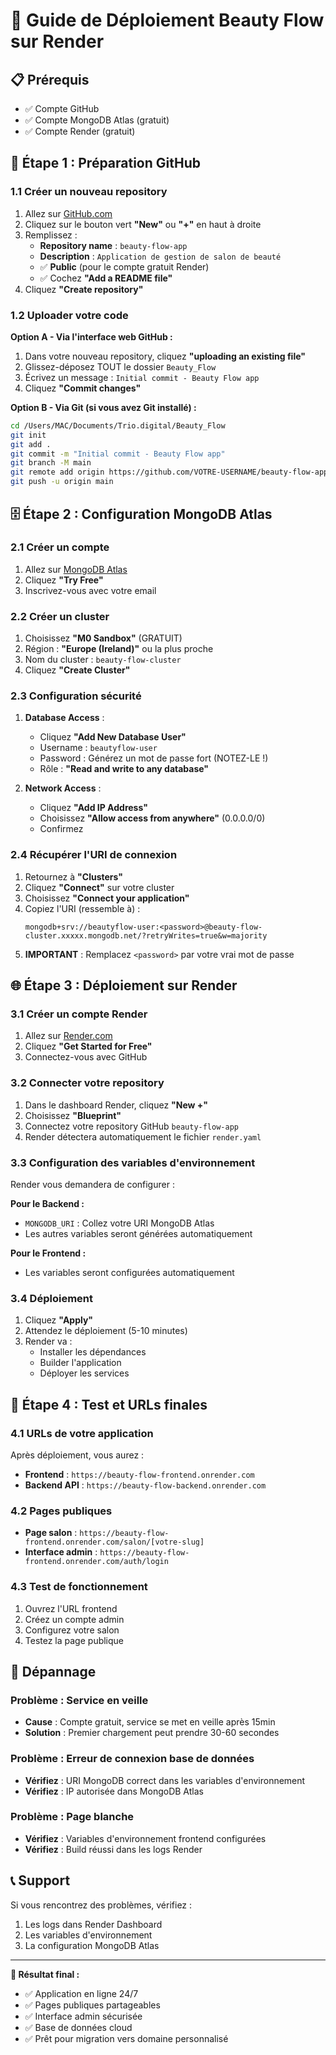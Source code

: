 # 🚀 Guide de Déploiement Beauty Flow sur Render

## 📋 Prérequis
- ✅ Compte GitHub
- ✅ Compte MongoDB Atlas (gratuit)
- ✅ Compte Render (gratuit)

## 🔧 Étape 1 : Préparation GitHub

### 1.1 Créer un nouveau repository
1. Allez sur [GitHub.com](https://github.com)
2. Cliquez sur le bouton vert **"New"** ou **"+"** en haut à droite
3. Remplissez :
   - **Repository name** : `beauty-flow-app`
   - **Description** : `Application de gestion de salon de beauté`
   - ✅ **Public** (pour le compte gratuit Render)
   - ✅ Cochez **"Add a README file"**
4. Cliquez **"Create repository"**

### 1.2 Uploader votre code
**Option A - Via l'interface web GitHub :**
1. Dans votre nouveau repository, cliquez **"uploading an existing file"**
2. Glissez-déposez TOUT le dossier `Beauty_Flow`
3. Écrivez un message : `Initial commit - Beauty Flow app`
4. Cliquez **"Commit changes"**

**Option B - Via Git (si vous avez Git installé) :**
```bash
cd /Users/MAC/Documents/Trio.digital/Beauty_Flow
git init
git add .
git commit -m "Initial commit - Beauty Flow app"
git branch -M main
git remote add origin https://github.com/VOTRE-USERNAME/beauty-flow-app.git
git push -u origin main
```

## 🗄️ Étape 2 : Configuration MongoDB Atlas

### 2.1 Créer un compte
1. Allez sur [MongoDB Atlas](https://www.mongodb.com/cloud/atlas)
2. Cliquez **"Try Free"**
3. Inscrivez-vous avec votre email

### 2.2 Créer un cluster
1. Choisissez **"M0 Sandbox"** (GRATUIT)
2. Région : **"Europe (Ireland)"** ou la plus proche
3. Nom du cluster : `beauty-flow-cluster`
4. Cliquez **"Create Cluster"**

### 2.3 Configuration sécurité
1. **Database Access** :
   - Cliquez **"Add New Database User"**
   - Username : `beautyflow-user`
   - Password : Générez un mot de passe fort (NOTEZ-LE !)
   - Rôle : **"Read and write to any database"**

2. **Network Access** :
   - Cliquez **"Add IP Address"**
   - Choisissez **"Allow access from anywhere"** (0.0.0.0/0)
   - Confirmez

### 2.4 Récupérer l'URI de connexion
1. Retournez à **"Clusters"**
2. Cliquez **"Connect"** sur votre cluster
3. Choisissez **"Connect your application"**
4. Copiez l'URI (ressemble à) :
   ```
   mongodb+srv://beautyflow-user:<password>@beauty-flow-cluster.xxxxx.mongodb.net/?retryWrites=true&w=majority
   ```
5. **IMPORTANT** : Remplacez `<password>` par votre vrai mot de passe

## 🌐 Étape 3 : Déploiement sur Render

### 3.1 Créer un compte Render
1. Allez sur [Render.com](https://render.com)
2. Cliquez **"Get Started for Free"**
3. Connectez-vous avec GitHub

### 3.2 Connecter votre repository
1. Dans le dashboard Render, cliquez **"New +"**
2. Choisissez **"Blueprint"**
3. Connectez votre repository GitHub `beauty-flow-app`
4. Render détectera automatiquement le fichier `render.yaml`

### 3.3 Configuration des variables d'environnement
Render vous demandera de configurer :

**Pour le Backend :**
- `MONGODB_URI` : Collez votre URI MongoDB Atlas
- Les autres variables seront générées automatiquement

**Pour le Frontend :**
- Les variables seront configurées automatiquement

### 3.4 Déploiement
1. Cliquez **"Apply"**
2. Attendez le déploiement (5-10 minutes)
3. Render va :
   - Installer les dépendances
   - Builder l'application
   - Déployer les services

## 🎉 Étape 4 : Test et URLs finales

### 4.1 URLs de votre application
Après déploiement, vous aurez :
- **Frontend** : `https://beauty-flow-frontend.onrender.com`
- **Backend API** : `https://beauty-flow-backend.onrender.com`

### 4.2 Pages publiques
- **Page salon** : `https://beauty-flow-frontend.onrender.com/salon/[votre-slug]`
- **Interface admin** : `https://beauty-flow-frontend.onrender.com/auth/login`

### 4.3 Test de fonctionnement
1. Ouvrez l'URL frontend
2. Créez un compte admin
3. Configurez votre salon
4. Testez la page publique

## 🔧 Dépannage

### Problème : Service en veille
- **Cause** : Compte gratuit, service se met en veille après 15min
- **Solution** : Premier chargement peut prendre 30-60 secondes

### Problème : Erreur de connexion base de données
- **Vérifiez** : URI MongoDB correct dans les variables d'environnement
- **Vérifiez** : IP autorisée dans MongoDB Atlas

### Problème : Page blanche
- **Vérifiez** : Variables d'environnement frontend configurées
- **Vérifiez** : Build réussi dans les logs Render

## 📞 Support
Si vous rencontrez des problèmes, vérifiez :
1. Les logs dans Render Dashboard
2. Les variables d'environnement
3. La configuration MongoDB Atlas

---

**🎯 Résultat final :**
- ✅ Application en ligne 24/7
- ✅ Pages publiques partageables
- ✅ Interface admin sécurisée
- ✅ Base de données cloud
- ✅ Prêt pour migration vers domaine personnalisé
